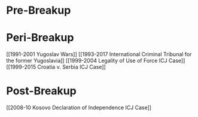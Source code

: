 # Pre-Breakup

# Peri-Breakup

[[1991-2001 Yugoslav Wars]]
[[1993-2017 International Criminal Tribunal for the former Yugoslavia]]
[[1999-2004 Legality of Use of Force ICJ Case]]
[[1999-2015 Croatia v. Serbia ICJ Case]]
# Post-Breakup

[[2008-10 Kosovo Declaration of Independence ICJ Case]]
